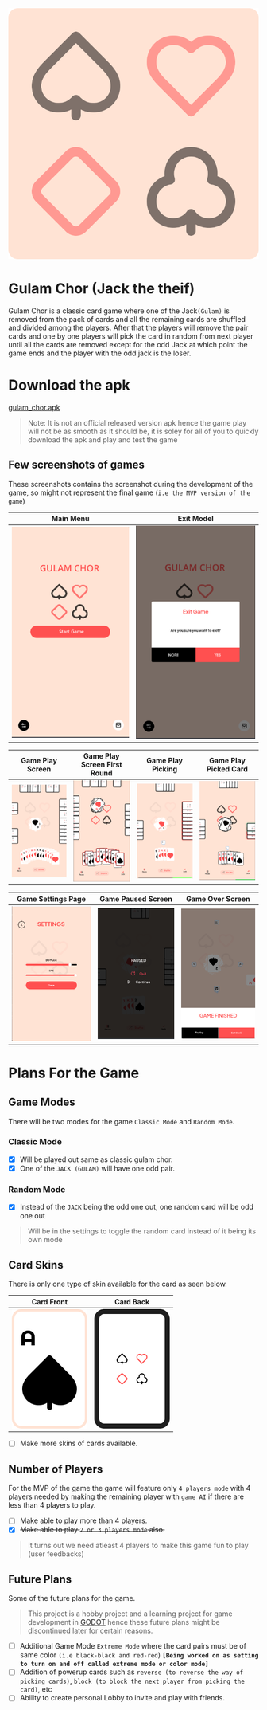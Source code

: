 <div align="center">
    <img src="https://raw.githubusercontent.com/folktalesgaming/gulam-chor/a8ecd1813606b27f019c28d7374c721b9dd531d4/icon.svg" />
</div>

# Gulam Chor (Jack the theif)

Gulam Chor is a classic card game where one of the Jack`(Gulam)` is removed from the pack of cards and all the remaining cards are shuffled and divided among the players. After that the players will remove the pair cards and one by one players will pick the card in random from next player until all the cards are removed except for the odd Jack at which point the game ends and the player with the odd jack is the loser.

# Download the apk

[gulam_chor.apk](https://github.com/folktalesgaming/gulam-chor/blob/main/git_assets/apks/gulam_chor.apk)

> Note: It is not an official released version apk hence the game play will not be as smooth as it should be, it is soley for all of you to quickly download the apk and play and test the game 

## Few screenshots of games

These screenshots contains the screenshot during the development of the game, so might not represent the final game (`i.e the MVP version of the game`)

**Main Menu** | **Exit Model**
--|--
![Main menu](https://github.com/folktalesgaming/gulam-chor/blob/main/git_assets/gulam_chor_main_menu.png?raw=true) | ![Exit Model](https://github.com/folktalesgaming/gulam-chor/blob/main/git_assets/gulam_chor_exit_popup.png?raw=true)

**Game Play Screen** | **Game Play Screen First Round** | **Game Play Picking** | **Game Play Picked Card**
--|--|--|--
![Game Play Screen](https://github.com/folktalesgaming/gulam-chor/blob/main/git_assets/gulam_chor_game_play.png?raw=true) | ![Game Play screen first round](https://github.com/folktalesgaming/gulam-chor/blob/main/git_assets/gulam_chor_game_play_first_round.png?raw=true) | ![Game Play Picking](https://github.com/folktalesgaming/gulam-chor/blob/main/git_assets/gulam_chor_picking.png?raw=true) | ![Game play picked](https://github.com/folktalesgaming/gulam-chor/blob/main/git_assets/gulam_chor_pick_by_player.png?raw=true)

**Game Settings Page** | **Game Paused Screen** | **Game Over Screen**
--|--|--
![Game setting page](https://github.com/folktalesgaming/gulam-chor/blob/main/git_assets/gulam_chor_settings.png?raw=true) | ![Game paused screen](https://github.com/folktalesgaming/gulam-chor/blob/main/git_assets/gulam_chor_paused.png?raw=true) | ![Game over screen](https://github.com/folktalesgaming/gulam-chor/blob/main/git_assets/gulam_chor_game_over.png?raw=true)

# Plans For the Game

## Game Modes

There will be two modes for the game `Classic Mode` and `Random Mode`.

### Classic Mode

- [x] Will be played out same as classic gulam chor.
- [x] One of the `JACK (GULAM)` will have one odd pair.

### Random Mode

- [x] Instead of the `JACK` being the odd one out, one random card will be odd one out

> Will be in the settings to toggle the random card instead of it being its own mode

## Card Skins

There is only one type of skin available for the card as seen below.

**Card Front** | **Card Back**
--|--
![skin card front](https://github.com/folktalesgaming/gulam-chor/blob/main/Assets/UI/Cards/card_a_spade.png?raw=true) | ![skin card back](https://github.com/folktalesgaming/gulam-chor/blob/main/Assets/UI/Cards/new_card_back.png?raw=true)

- [ ] Make more skins of cards available.

## Number of Players

For the MVP of the game the game will feature only `4 players mode` with 4 players needed by making the remaining player with `game AI` if there are less than 4 players to play.

- [ ] Make able to play more than 4 players.
- [x] ~~Make able to play `2 or 3 players mode` also.~~

> It turns out we need atleast 4 players to make this game fun to play (user feedbacks)

## Future Plans

Some of the future plans for the game.

> This project is a hobby project and a learning project for game development in [GODOT](https://godotengine.org/) hence these future plans might be discontinued later for certain reasons.

- [ ] Additional Game Mode `Extreme Mode` where the card pairs must be of same color `(i.e black-black and red-red`) **`[Being worked on as setting to turn on and off called extreme mode or color mode]`**
- [ ] Addition of powerup cards such as `reverse (to reverse the way of picking cards)`, `block (to block the next player from picking the card)`, etc
- [ ] Ability to create personal Lobby to invite and play with friends.
